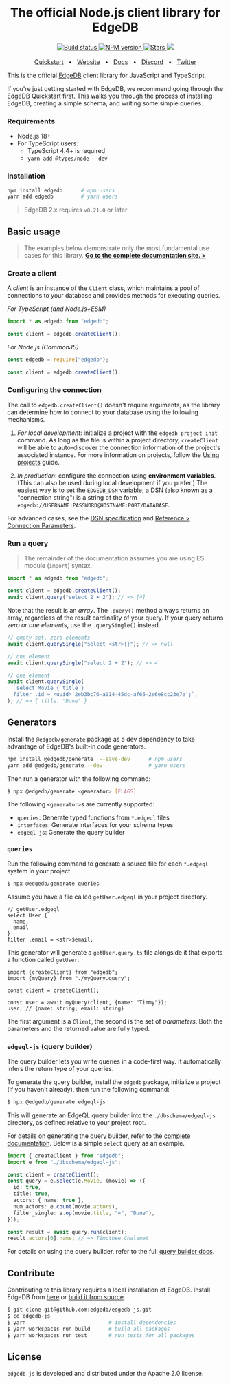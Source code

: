 <div align="center">
  <h1>The official Node.js client library for EdgeDB</h1>

  <a href="https://github.com/edgedb/edgedb-js/actions" rel="nofollow">
    <img src="https://github.com/edgedb/edgedb-js/actions/workflows/tests.yml/badge.svg?event=push&branch=master" alt="Build status">
  </a>
  <a href="https://www.npmjs.com/package/edgedb" rel="nofollow">
    <img src="https://img.shields.io/npm/v/edgedb" alt="NPM version">
  </a>
  <a href="https://github.com/edgedb/edgedb" rel="nofollow">
    <img src="https://img.shields.io/github/stars/edgedb/edgedb" alt="Stars">
  </a>
  <a href="https://github.com/edgedb/edgedb/blob/master/LICENSE">
    <img src="https://img.shields.io/badge/license-Apache%202.0-blue" />
  </a>
  <br />
  <br />
  <a href="https://www.edgedb.com/docs/guides/quickstart">Quickstart</a>
  <span>&nbsp;&nbsp;•&nbsp;&nbsp;</span>
  <a href="https://www.edgedb.com">Website</a>
  <span>&nbsp;&nbsp;•&nbsp;&nbsp;</span>
  <a href="https://www.edgedb.com/docs/clients/js/index">Docs</a>
  <span>&nbsp;&nbsp;•&nbsp;&nbsp;</span>
  <a href="https://discord.gg/umUueND6ag">Discord</a>
  <span>&nbsp;&nbsp;•&nbsp;&nbsp;</span>
  <a href="https://twitter.com/edgedatabase">Twitter</a>
  <br />

</div>

This is the official [EdgeDB](https://github.com/edgedb/edgedb) client library
for JavaScript and TypeScript.

If you're just getting started with EdgeDB, we recommend going through the
[EdgeDB Quickstart](https://www.edgedb.com/docs/quickstart) first. This walks
you through the process of installing EdgeDB, creating a simple schema, and
writing some simple queries.

### Requirements

- Node.js 18+
- For TypeScript users:
  - TypeScript 4.4+ is required
  - `yarn add @types/node --dev`

### Installation

```bash
npm install edgedb      # npm users
yarn add edgedb         # yarn users
```

> EdgeDB 2.x requires `v0.21.0` or later

## Basic usage

> The examples below demonstrate only the most fundamental use cases for this
> library. **[Go to the complete documentation site. >](https://www.edgedb.com/docs/clients/js/index)**

### Create a client

A _client_ is an instance of the `Client` class, which maintains a pool of
connections to your database and provides methods for executing queries.

_For TypeScript (and Node.js+ESM)_

```ts
import * as edgedb from "edgedb";

const client = edgedb.createClient();
```

_For Node.js (CommonJS)_

```js
const edgedb = require("edgedb");

const client = edgedb.createClient();
```

### Configuring the connection

The call to `edgedb.createClient()` doesn't require arguments, as the library
can determine how to connect to your database using the following mechanisms.

1. _For local development_: initialize a project with the `edgedb project init`
   command. As long as the file is within a project directory, `createClient`
   will be able to auto-discover the connection information of the project's
   associated instance. For more information on projects, follow the
   [Using projects](https://www.edgedb.com/docs/guides/projects) guide.

2. _In production_: configure the connection using **environment variables**.
   (This can also be used during local development if you prefer.) The easiest
   way is to set the `EDGEDB_DSN` variable; a DSN (also known as a "connection
   string") is a string of the form
   `edgedb://USERNAME:PASSWORD@HOSTNAME:PORT/DATABASE`.

For advanced cases, see the
[DSN specification](https://www.edgedb.com/docs/reference/dsn) and
[Reference > Connection Parameters](https://www.edgedb.com/docs/reference/connection).

### Run a query

> The remainder of the documentation assumes you are using ES module (`import`)
> syntax.

```ts
import * as edgedb from "edgedb";

const client = edgedb.createClient();
await client.query("select 2 + 2"); // => [4]
```

Note that the result is an _array_. The `.query()` method always returns an
array, regardless of the result cardinality of your query. If your query
returns _zero or one elements_, use the `.querySingle()` instead.

```ts
// empty set, zero elements
await client.querySingle("select <str>{}"); // => null

// one element
await client.querySingle("select 2 + 2"); // => 4

// one element
await client.querySingle(
  `select Movie { title }
  filter .id = <uuid>'2eb3bc76-a014-45dc-af66-2e6e8cc23e7e';`,
); // => { title: "Dune" }
```

## Generators

Install the `@edgedb/generate` package as a dev dependency to take advantage of EdgeDB's built-in code generators.

```bash
npm install @edgedb/generate  --save-dev      # npm users
yarn add @edgedb/generate --dev               # yarn users
```

Then run a generator with the following command:

```bash
$ npx @edgedb/generate <generator> [FLAGS]
```

The following `<generator>`s are currently supported:

- `queries`: Generate typed functions from `*.edgeql` files
- `interfaces`: Generate interfaces for your schema types
- `edgeql-js`: Generate the query builder

### `queries`

Run the following command to generate a source file for each `*.edgeql` system in your project.

```bash
$ npx @edgedb/generate queries
```

Assume you have a file called `getUser.edgeql` in your project directory.

```
// getUser.edgeql
select User {
  name,
  email
}
filter .email = <str>$email;
```

This generator will generate a `getUser.query.ts` file alongside it that exports a function called `getUser`.

```
import {createClient} from "edgedb";
import {myQuery} from "./myQuery.query";

const client = createClient();

const user = await myQuery(client, {name: "Timmy"});
user; // {name: string; email: string}
```

The first argument is a `Client`, the second is the set of _parameters_. Both the parameters and the returned value are fully typed.

### `edgeql-js` (query builder)

The query builder lets you write queries in a code-first way. It automatically infers the return type of your queries.

To generate the query builder, install the `edgedb` package, initialize a project (if you haven't already), then run the following command:

```bash
$ npx @edgedb/generate edgeql-js
```

This will generate an EdgeQL query builder into the `./dbschema/edgeql-js`
directory, as defined relative to your project root.

For details on generating the query builder, refer to the [complete documentation](https://www.edgedb.com/docs/clients/js/generation). Below is a simple `select` query as an example.

```ts
import { createClient } from "edgedb";
import e from "./dbschema/edgeql-js";

const client = createClient();
const query = e.select(e.Movie, (movie) => ({
  id: true,
  title: true,
  actors: { name: true },
  num_actors: e.count(movie.actors),
  filter_single: e.op(movie.title, "=", "Dune"),
}));

const result = await query.run(client);
result.actors[0].name; // => Timothee Chalamet
```

For details on using the query builder, refer to the full [query builder docs](https://www.edgedb.com/docs/clients/js/querybuilder).

## Contribute

Contributing to this library requires a local installation of EdgeDB. Install
EdgeDB from [here](https://www.edgedb.com/download) or
[build it from source](https://www.edgedb.com/docs/reference/dev).

```bash
$ git clone git@github.com:edgedb/edgedb-js.git
$ cd edgedb-js
$ yarn                           # install dependencies
$ yarn workspaces run build      # build all packages
$ yarn workspaces run test       # run tests for all packages
```

## License

`edgedb-js` is developed and distributed under the Apache 2.0 license.

